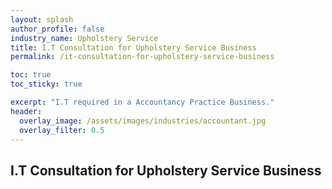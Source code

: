 ```yaml
---
layout: splash 
author_profile: false 
industry_name: Upholstery Service
title: I.T Consultation for Upholstery Service Business
permalink: /it-consultation-for-upholstery-service-business

toc: true
toc_sticky: true

excerpt: "I.T required in a Accountancy Practice Business."
header:
  overlay_image: /assets/images/industries/accountant.jpg
  overlay_filter: 0.5 
---
```


## I.T Consultation for Upholstery Service Business